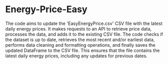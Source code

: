 # Energy-Price-Easy

The code aims to update the 'EasyEnergyPrice.csv' CSV file with the latest daily energy prices. It makes requests to an API to retrieve price data, processes the data, and adds it to the existing CSV file. The code checks if the dataset is up to date, retrieves the most recent and/or earliest data, performs data cleaning and formatting operations, and finally saves the updated DataFrame to the CSV file. This ensures that the file contains the latest daily energy prices, including any updates for previous dates.
